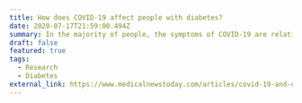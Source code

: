```yaml
---
title: How does COVID-19 affect people with diabetes?
date: 2020-07-17T21:59:00.494Z
summary: In the majority of people, the symptoms of COVID-19 are relatively mild and do not require specialist treatment in a hospital. Mild symptoms may include a fever, a cough, a sore throat, tiredness, and shortness of breath. However, people with diabetes may have a higher risk of developing severe complications, such as difficulty breathing or pneumonia.
draft: false
featured: true
tags:
  - Research
  - Diabetes
external_link: https://www.medicalnewstoday.com/articles/covid-19-and-diabetes
---
```


